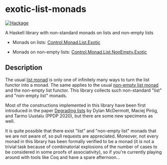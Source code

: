# exotic-list-monads

[![Hackage](https://img.shields.io/hackage/v/exotic-list-monads.svg)](https://hackage.haskell.org/package/exotic-list-monads)

A Haskell library with non-standard monads on lists and non-empty lists

- Monads on lists: [Control.Monad.List.Exotic](https://hackage.haskell.org/package/exotic-list-monads-1.0.1/docs/Control-Monad-List-Exotic.html)

- Monads on non-empty lists: [Control.Monad.List.NonEmpty.Exotic](https://hackage.haskell.org/package/exotic-list-monads-1.0.1/docs/Control-Monad-List-NonEmpty-Exotic.html)

## Description

The usual [list monad](https://hackage.haskell.org/package/base-4.14.0.0/docs/src/GHC.Base.html#line-1133) is only one of infinitely many ways to turn the list functor into a monad. The same applies to the usual [non-empty list monad](https://hackage.haskell.org/package/base-4.14.0.0/docs/src/GHC.Base.html#line-1105) and the non-empty list functor. This library collects such non-standard "list" and "non-empty list" monads.

Most of the constructions implemented in this library have been first introduced in the paper [Degrading lists](degrading-lists.pdf) by Dylan McDermott, Maciej Piróg, and Tarmo Uustalu (PPDP 2020), but there are some new specimens as well.

It is quite possible that there exist "list" and "non-empty list" monads that we are not aware of, so pull requests are appreciated. Moreover, not every monad in this library has been formally verified to be a monad (it is not a trivial task because of combinatorial explosions of the number of cases to be considered in some proofs of associativity), so if you're currently playing around with tools like Coq and have a spare afternoon...

